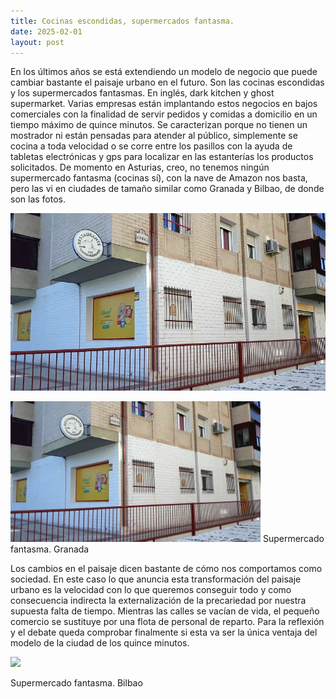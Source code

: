```yaml
---
title: Cocinas escondidas, supermercados fantasma.
date: 2025-02-01
layout: post
---
```


En los últimos años se está extendiendo un modelo de negocio que puede cambiar bastante el paisaje urbano en el futuro. Son las cocinas escondidas y los supermercados fantasmas. En inglés, dark kitchen y ghost supermarket. Varias empresas están implantando estos negocios en bajos comerciales con la finalidad de servir pedidos y comidas a domicilio en un tiempo máximo de quince minutos. Se caracterizan porque no tienen un mostrador ni están pensadas para atender al público, simplemente se cocina a toda velocidad o se corre entre los pasillos con la ayuda de tabletas electrónicas y gps para localizar en las estanterías los productos solicitados. De momento en Asturias, creo, no tenemos ningún supermercado fantasma (cocinas sí), con la nave de Amazon nos basta, pero las vi en ciudades de tamaño similar como Granada y Bilbao, de donde son las fotos.

![](./assets/imgs/20250201_000355.jpg)

<img src="./assets/imgs/20250201_000355.jpg" width="400px">
Supermercado fantasma. Granada

Los cambios en el paisaje dicen bastante de cómo nos comportamos como sociedad. En este caso lo que anuncia esta transformación del paisaje urbano es la velocidad con lo que queremos conseguir todo y como consecuencia indirecta la externalización de la precariedad por nuestra supuesta falta de tiempo. Mientras las calles se vacían de vida, el pequeño comercio se sustituye por una flota de personal de reparto. Para la reflexión y el debate queda comprobar finalmente si esta va ser la única ventaja del modelo de la ciudad de los quince minutos.

<img src=".assets/imgs/20250201_000419.jpg" width="400px">

Supermercado fantasma. Bilbao
